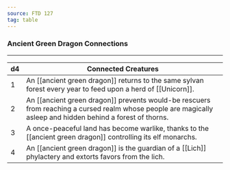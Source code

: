 ```yaml
---
source: FTD 127
tag: table
---
```


### Ancient Green Dragon Connections
---
|d4|Connected Creatures|
|----|------------|
|1|An [[ancient green dragon]] returns to the same sylvan forest every year to feed upon a herd of [[Unicorn]].|
|2|An [[ancient green dragon]] prevents would-be rescuers from reaching a cursed realm whose people are magically asleep and hidden behind a forest of thorns.|
|3|A once-peaceful land has become warlike, thanks to the [[ancient green dragon]] controlling its elf monarchs.|
|4|An [[ancient green dragon]] is the guardian of a [[Lich]] phylactery and extorts favors from the lich.|
